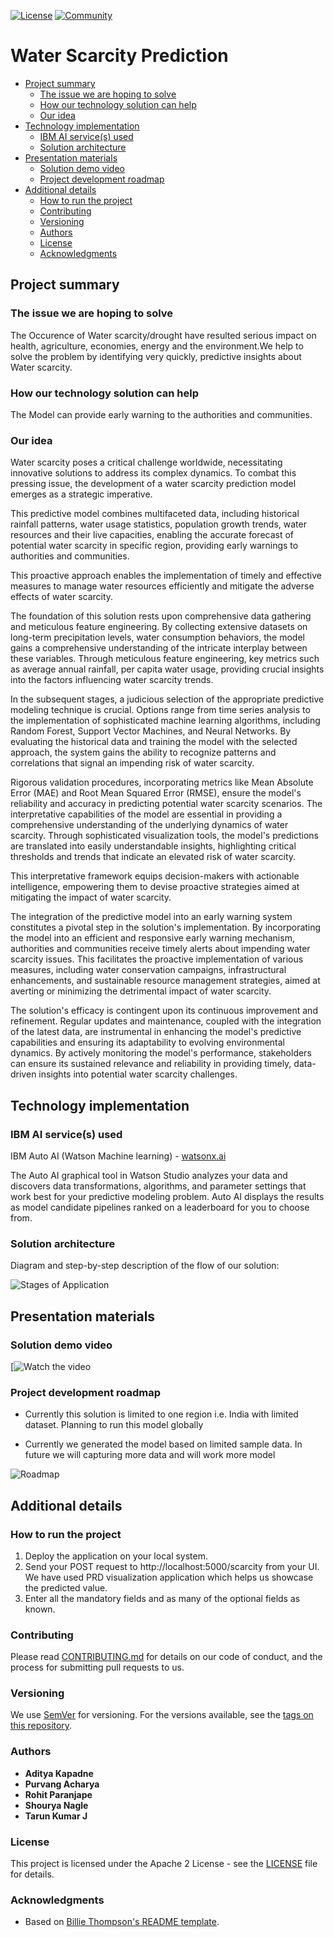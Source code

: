 [![License](https://img.shields.io/badge/License-Apache2-blue.svg)](https://www.apache.org/licenses/LICENSE-2.0) [![Community](https://img.shields.io/badge/Join-Community-blue)](https://developer.ibm.com/callforcode/solutions/projects/get-started/)

# Water Scarcity Prediction

- [Project summary](#project-summary)
  - [The issue we are hoping to solve](#the-issue-we-are-hoping-to-solve)
  - [How our technology solution can help](#how-our-technology-solution-can-help)
  - [Our idea](#our-idea)
- [Technology implementation](#technology-implementation)
  - [IBM AI service(s) used](#ibm-ai-services-used)
  - [Solution architecture](#solution-architecture)
- [Presentation materials](#presentation-materials)
  - [Solution demo video](#solution-demo-video)
  - [Project development roadmap](#project-development-roadmap)
- [Additional details](#additional-details)
  - [How to run the project](#how-to-run-the-project)
  - [Contributing](#contributing)
  - [Versioning](#versioning)
  - [Authors](#authors)
  - [License](#license)
  - [Acknowledgments](#acknowledgments)

## Project summary

### The issue we are hoping to solve

The Occurence of Water scarcity/drought have resulted serious impact on health, agriculture, economies, energy and the environment.We help to solve the problem by identifying very quickly, predictive insights about Water scarcity.

### How our technology solution can help

The Model can provide early warning to the authorities and communities.

### Our idea

Water scarcity poses a critical challenge worldwide, necessitating innovative solutions to address its complex dynamics. To combat this pressing issue, the development of a water scarcity prediction model emerges as a strategic imperative.

This predictive model combines multifaceted data, including historical rainfall patterns, water usage statistics, population growth trends, water resources and their live capacities, enabling the accurate forecast of potential water scarcity in specific region, providing early warnings to authorities and communities.

This proactive approach enables the implementation of timely and effective measures to manage water resources efficiently and mitigate the adverse effects of water scarcity.

The foundation of this solution rests upon comprehensive data gathering and meticulous feature engineering. By collecting extensive datasets on long-term precipitation levels, water consumption behaviors, the model gains a comprehensive understanding of the intricate interplay between these variables. Through meticulous feature engineering, key metrics such as average annual rainfall, per capita water usage, providing crucial insights into the factors influencing water scarcity trends.

In the subsequent stages, a judicious selection of the appropriate predictive modeling technique is crucial. Options range from time series analysis to the implementation of sophisticated machine learning algorithms, including Random Forest, Support Vector Machines, and Neural Networks. By evaluating the historical data and training the model with the selected approach, the system gains the ability to recognize patterns and correlations that signal an impending risk of water scarcity.

Rigorous validation procedures, incorporating metrics like Mean Absolute Error (MAE) and Root Mean Squared Error (RMSE), ensure the model's reliability and accuracy in predicting potential water scarcity scenarios. The interpretative capabilities of the model are essential in providing a comprehensive understanding of the underlying dynamics of water scarcity. Through sophisticated visualization tools, the model's predictions are translated into easily understandable insights, highlighting critical thresholds and trends that indicate an elevated risk of water scarcity. 

This interpretative framework equips decision-makers with actionable intelligence, empowering them to devise proactive strategies aimed at mitigating the impact of water scarcity.

The integration of the predictive model into an early warning system constitutes a pivotal step in the solution's implementation. By incorporating the model into an efficient and responsive early warning mechanism, authorities and communities receive timely alerts about impending water scarcity issues. This facilitates the proactive implementation of various measures, including water conservation campaigns, infrastructural enhancements, and sustainable resource management strategies, aimed at averting or minimizing the detrimental impact of water scarcity.

The solution's efficacy is contingent upon its continuous improvement and refinement. Regular updates and maintenance, coupled with the integration of the latest data, are instrumental in enhancing the model's predictive capabilities and ensuring its adaptability to evolving environmental dynamics. By actively monitoring the model's performance, stakeholders can ensure its sustained relevance and reliability in providing timely, data-driven insights into potential water scarcity challenges.



## Technology implementation

### IBM AI service(s) used

IBM Auto AI (Watson Machine learning) - [watsonx.ai](https://www.ibm.com/products/watsonx-ai)

The Auto AI graphical tool in Watson Studio analyzes your data and discovers data transformations, algorithms, and parameter settings that work best for your predictive modeling problem. Auto AI displays the results as model candidate pipelines ranked on a leaderboard for you to choose from.

### Solution architecture

Diagram and step-by-step description of the flow of our solution:

![Stages of Application](./docs/Architecture.png)


## Presentation materials

### Solution demo video

[![Watch the video]()

### Project development roadmap

- Currently this solution is limited to one region i.e. India with limited dataset. Planning to run this model globally 

- Currently we generated the model based on limited sample data. In future we will capturing more data and will work more model

![Roadmap](./images/roadmap.jpg)

## Additional details

### How to run the project

1. Deploy the application on your local system.
2. Send your POST request to http://localhost:5000/scarcity from your UI. We have used PRD visualization application which helps us showcase the predicted value.
3. Enter all the mandatory fields and as many of the optional fields as known.


### Contributing

Please read [CONTRIBUTING.md](CONTRIBUTING.md) for details on our code of conduct, and the process for submitting pull requests to us.

### Versioning

We use [SemVer](http://semver.org/) for versioning. For the versions available, see the [tags on this repository](https://github.com/your/project/tags).

### Authors

- **Aditya Kapadne** 
- **Purvang Acharya**
- **Rohit Paranjape**
- **Shourya Nagle**
- **Tarun Kumar J**

### License

This project is licensed under the Apache 2 License - see the [LICENSE](LICENSE) file for details.

### Acknowledgments

- Based on [Billie Thompson's README template](https://gist.github.com/PurpleBooth/109311bb0361f32d87a2).
